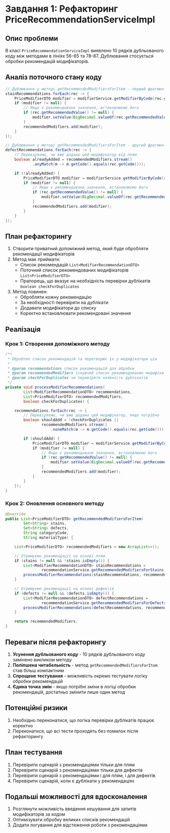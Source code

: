 # Завдання 1: Рефакторинг PriceRecommendationServiceImpl

## Опис проблеми

В класі `PriceRecommendationServiceImpl` виявлено 10 рядків дубльованого коду між методами в лініях 56-65 та 78-87. Дублювання стосується обробки рекомендацій модифікаторів.

## Аналіз поточного стану коду

```java
// Дублювання у методі getRecommendedModifiersForItem - перший фрагмент:
stainRecommendations.forEach(rec -> {
    PriceModifierDTO modifier = modifierService.getModifierByCode(rec.getCode());
    if (modifier != null) {
        // Якщо є рекомендоване значення, встановлюємо його
        if (rec.getRecommendedValue() != null) {
            modifier.setValue(BigDecimal.valueOf(rec.getRecommendedValue()));
        }
        recommendedModifiers.add(modifier);
    }
});

// Дублювання у методі getRecommendedModifiersForItem - другий фрагмент:
defectRecommendations.forEach(rec -> {
    // Перевіряємо, чи вже додано цей модифікатор від плям
    boolean alreadyAdded = recommendedModifiers.stream()
            .anyMatch(m -> m.getCode().equals(rec.getCode()));

    if (!alreadyAdded) {
        PriceModifierDTO modifier = modifierService.getModifierByCode(rec.getCode());
        if (modifier != null) {
            // Якщо є рекомендоване значення, встановлюємо його
            if (rec.getRecommendedValue() != null) {
                modifier.setValue(BigDecimal.valueOf(rec.getRecommendedValue()));
            }
            recommendedModifiers.add(modifier);
        }
    }
});
```

## План рефакторингу

1. Створити приватний допоміжний метод, який буде обробляти рекомендації модифікаторів
2. Метод має приймати:
   - Список рекомендацій `List<ModifierRecommendationDTO>`
   - Поточний список рекомендованих модифікаторів `List<PriceModifierDTO>`
   - Прапорець, що вказує на необхідність перевірки дублікатів `boolean checkForDuplicates`
3. Метод повинен:
   - Обробляти кожну рекомендацію
   - За необхідності перевіряти на дублікати
   - Додавати модифікатори до списку
   - Коректно встановлювати рекомендовані значення

## Реалізація

### Крок 1: Створення допоміжного методу

```java
/**
 * Обробляє список рекомендацій та перетворює їх у модифікатори цін
 *
 * @param recommendations список рекомендацій для обробки
 * @param recommendedModifiers існуючий список рекомендованих модифікаторів
 * @param checkForDuplicates чи перевіряти наявність дублікатів
 */
private void processModifierRecommendations(
        List<ModifierRecommendationDTO> recommendations,
        List<PriceModifierDTO> recommendedModifiers,
        boolean checkForDuplicates) {

    recommendations.forEach(rec -> {
        // Перевіряємо, чи вже додано цей модифікатор, якщо потрібно
        boolean shouldAdd = !checkForDuplicates ||
                recommendedModifiers.stream()
                    .noneMatch(m -> m.getCode().equals(rec.getCode()));

        if (shouldAdd) {
            PriceModifierDTO modifier = modifierService.getModifierByCode(rec.getCode());
            if (modifier != null) {
                // Якщо є рекомендоване значення, встановлюємо його
                if (rec.getRecommendedValue() != null) {
                    modifier.setValue(BigDecimal.valueOf(rec.getRecommendedValue()));
                }
                recommendedModifiers.add(modifier);
            }
        }
    });
}
```

### Крок 2: Оновлення основного методу

```java
@Override
public List<PriceModifierDTO> getRecommendedModifiersForItem(
        Set<String> stains,
        Set<String> defects,
        String categoryCode,
        String materialType) {

    List<PriceModifierDTO> recommendedModifiers = new ArrayList<>();

    // Отримуємо рекомендації на основі плям
    if (stains != null && !stains.isEmpty()) {
        List<ModifierRecommendationDTO> stainRecommendations =
                recommendationService.getRecommendedModifiersForStains(stains, categoryCode, materialType);
        processModifierRecommendations(stainRecommendations, recommendedModifiers, false);
    }

    // Отримуємо рекомендації на основі дефектів
    if (defects != null && !defects.isEmpty()) {
        List<ModifierRecommendationDTO> defectRecommendations =
                recommendationService.getRecommendedModifiersForDefects(defects, categoryCode, materialType);
        processModifierRecommendations(defectRecommendations, recommendedModifiers, true);
    }

    return recommendedModifiers;
}
```

## Переваги після рефакторингу

1. **Усунення дубльованого коду** - 10 рядків дубльованого коду замінено викликом методу
2. **Поліпшена читабельність** - метод `getRecommendedModifiersForItem` став більш компактним
3. **Спрощене тестування** - можливість окремо тестувати логіку обробки рекомендацій
4. **Єдина точка змін** - якщо потрібні зміни в логіці обробки рекомендацій, достатньо змінити лише один метод

## Потенційні ризики

1. Необхідно переконатися, що логіка перевірки дублікатів працює коректно
2. Переконатися, що всі тести проходять без помилок після рефакторингу

## План тестування

1. Перевірити сценарій з рекомендаціями тільки для плям
2. Перевірити сценарій з рекомендаціями тільки для дефектів
3. Перевірити сценарій з рекомендаціями і для плям, і для дефектів
4. Перевірити сценарій, коли є дублікати у рекомендаціях

## Подальші можливості для вдосконалення

1. Розглянути можливість введення кешування для запитів модифікаторів за кодом
2. Оптимізувати обробку великих списків рекомендацій
3. Додати логування для відстеження роботи з рекомендаціями
